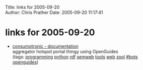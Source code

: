 Title: links for 2005-09-20  
Author: Chris Prather
Date: 2005-09-20 11:17:41

# links for 2005-09-20
<ul class="delicious">
	<li>
		<div class="delicious-link"><a href="http://map.wirelesslondon.info/docs/nodel.html">consumotronic - documentation</a></div>
		<div class="delicious-extended">aggregator hotspot portal thingy using OpenGuides</div>
		<div class="delicious-tags">(tags: <a href="http://del.icio.us/perigrin/programming">programming</a> <a href="http://del.icio.us/perigrin/python">python</a> <a href="http://del.icio.us/perigrin/rdf">rdf</a> <a href="http://del.icio.us/perigrin/semweb">semweb</a> <a href="http://del.icio.us/perigrin/tools">tools</a> <a href="http://del.icio.us/perigrin/web">web</a> <a href="http://del.icio.us/perigrin/zool">zool</a> <a href="http://del.icio.us/perigrin/#bots">#bots</a> <a href="http://del.icio.us/perigrin/openguides">openguides</a>)</div>
	</li>
</ul>

